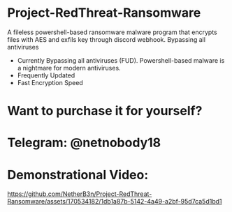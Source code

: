 # Project-RedThreat-Ransomware
A fileless powershell-based ransomware malware program that encrypts files with AES and exfils key through discord webhook. Bypassing all antiviruses

- Currently Bypassing all antiviruses (FUD). Powershell-based malware is a nightmare for modern antiviruses.
- Frequently Updated
- Fast Encryption Speed

# Want to purchase it for yourself?
# Telegram: @netnobody18

# Demonstrational Video:
https://github.com/NetherB3n/Project-RedThreat-Ransomware/assets/170534182/1db1a87b-5142-4a49-a2bf-95d7ca5d1bd1
